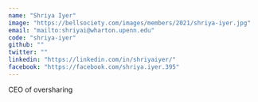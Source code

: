 ```yaml
---
name: "Shriya Iyer"
image: "https://bellsociety.com/images/members/2021/shriya-iyer.jpg"
email: "mailto:shriyai@wharton.upenn.edu"
code: "shriya-iyer"
github: ""
twitter: ""
linkedin: "https://linkedin.com/in/shriyaiyer/"
facebook: "https://facebook.com/shriya.iyer.395"
---
```

CEO of oversharing